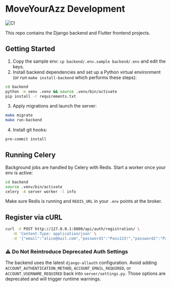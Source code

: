 # MoveYourAzz Development

![CI](https://github.com/OWNER/REPO/actions/workflows/ci.yml/badge.svg)


This repo contains the Django backend and Flutter frontend projects.

## Getting Started

1. Copy the sample env: `cp backend/.env.sample backend/.env` and edit the
   keys.
2. Install backend dependencies and set up a Python virtual environment
   (or run `make install-backend` which performs these steps):

```bash
cd backend
python -m venv .venv && source .venv/bin/activate
pip install -r requirements.txt
```

3. Apply migrations and launch the server:

```bash
make migrate
make run-backend
```

4. Install git hooks:

```bash
pre-commit install
```

## Running Celery

Background jobs are handled by Celery with Redis. Start a worker once your env is active:


```bash
cd backend
source .venv/bin/activate
celery -A server worker -l info
```


Make sure Redis is running and `REDIS_URL` in your `.env` points at the broker.

## Register via cURL

```bash
curl -X POST http://127.0.0.1:8000/api/auth/registration/ \
   -H 'Content-Type: application/json' \
   -d '{"email":"alice@mail.com","password1":"Pass123!","password2":"Pass123!"}'
```

### ⚠️ Do Not Reintroduce Deprecated Auth Settings

The backend uses the latest `django-allauth` configuration. Avoid adding
`ACCOUNT_AUTHENTICATION_METHOD`, `ACCOUNT_EMAIL_REQUIRED`, or
`ACCOUNT_USERNAME_REQUIRED` back into `server/settings.py`. Those options are
deprecated and will trigger runtime warnings.
